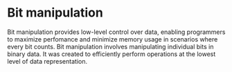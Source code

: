 # Bit manipulation

Bit manipulation provides low-level control over data, enabling programmers to maximize perfomance
 and minimize memory usage in scenarios where every bit counts.
 Bit manipulation involves manipulating individual bits in binary data.
 It was created to efficiently perform operations at the lowest level of data representation.


